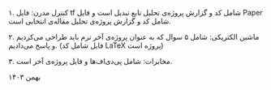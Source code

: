 
۱. کنترل مدرن: فایل tf شامل کد و گزارش پروژه‌ی تحلیل تابع تبدیل است و فایل Paper شامل کد و گزارش پروژه‌ی تحلیل مقاله‌ی انتخابی‌ است.

۲. ماشین الکتریکی: شامل ۵ سوال که به عنوان پروژه‌ی آخر ترم باید طراحی می‌کردیم و پاسخ می‌دادیم. (فایل شامل کد LaTeX پروژه است)

۳. مخابرات: شامل پی‌دی‌اف‌ها و فایل پروژه‌ی آخر است.

بهمن ۱۴۰۳
